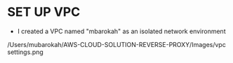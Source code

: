 # SET UP VPC

* I created a VPC named "mbarokah" as an isolated network environment 

/Users/mubarokah/AWS-CLOUD-SOLUTION-REVERSE-PROXY/Images/vpc settings.png

